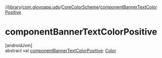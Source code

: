 //[library](../../../index.md)/[com.glovoapp.uds](../index.md)/[CoreColorScheme](index.md)/[componentBannerTextColorPositive](component-banner-text-color-positive.md)

# componentBannerTextColorPositive

[androidJvm]\
abstract val [componentBannerTextColorPositive](component-banner-text-color-positive.md): [Color](https://developer.android.com/reference/kotlin/androidx/compose/ui/graphics/Color.html)
